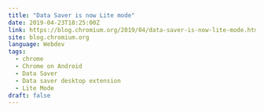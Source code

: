 ```yaml
---
title: "Data Saver is now Lite mode"
date: 2019-04-23T18:25:00Z
link: https://blog.chromium.org/2019/04/data-saver-is-now-lite-mode.html
site: blog.chromium.org
language: Webdev
tags:
  - chrome
  - Chrome on Android
  - Data Saver
  - Data saver desktop extension
  - Lite Mode
draft: false
---
```

